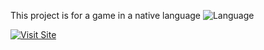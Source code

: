 This project is for a game in a native language ![Language](https://img.shields.io/badge/Language-Vietnamese-green)

[![Visit Site](https://img.shields.io/badge/Visit-Site-blue)](https://www.vietquoctruyenky.com/)
